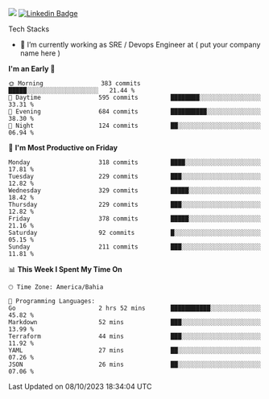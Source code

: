![](https://komarev.com/ghpvc/?username=miltlima&color=blue) [![Linkedin Badge](https://img.shields.io/badge/-LinkedIn-blue?style=flat-square&logo=Linkedin&logoColor=white&link=https://www.linkedin.com/in/miltonlimaj/)](https://www.linkedin.com/in/miltonlimaj/) 


Tech Stacks
                 

- 🔭 I’m currently working as SRE / Devops Engineer at ( put your company name here )


<!--START_SECTION:waka-->
**I'm an Early 🐤** 

```text
🌞 Morning                383 commits         █████░░░░░░░░░░░░░░░░░░░░   21.44 % 
🌆 Daytime                595 commits         ████████░░░░░░░░░░░░░░░░░   33.31 % 
🌃 Evening                684 commits         ██████████░░░░░░░░░░░░░░░   38.30 % 
🌙 Night                  124 commits         ██░░░░░░░░░░░░░░░░░░░░░░░   06.94 % 
```
📅 **I'm Most Productive on Friday** 

```text
Monday                   318 commits         ████░░░░░░░░░░░░░░░░░░░░░   17.81 % 
Tuesday                  229 commits         ███░░░░░░░░░░░░░░░░░░░░░░   12.82 % 
Wednesday                329 commits         █████░░░░░░░░░░░░░░░░░░░░   18.42 % 
Thursday                 229 commits         ███░░░░░░░░░░░░░░░░░░░░░░   12.82 % 
Friday                   378 commits         █████░░░░░░░░░░░░░░░░░░░░   21.16 % 
Saturday                 92 commits          █░░░░░░░░░░░░░░░░░░░░░░░░   05.15 % 
Sunday                   211 commits         ███░░░░░░░░░░░░░░░░░░░░░░   11.81 % 
```


📊 **This Week I Spent My Time On** 

```text
🕑︎ Time Zone: America/Bahia

💬 Programming Languages: 
Go                       2 hrs 52 mins       ███████████░░░░░░░░░░░░░░   45.82 % 
Markdown                 52 mins             ███░░░░░░░░░░░░░░░░░░░░░░   13.99 % 
Terraform                44 mins             ███░░░░░░░░░░░░░░░░░░░░░░   11.92 % 
YAML                     27 mins             ██░░░░░░░░░░░░░░░░░░░░░░░   07.26 % 
JSON                     26 mins             ██░░░░░░░░░░░░░░░░░░░░░░░   07.06 % 
```


 Last Updated on 08/10/2023 18:34:04 UTC
<!--END_SECTION:waka-->
